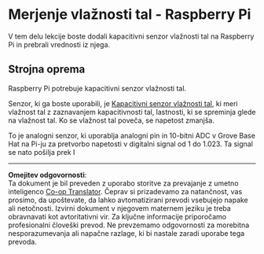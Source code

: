<!--
CO_OP_TRANSLATOR_METADATA:
{
  "original_hash": "9d4d00a47d5d0f3e6ce42c0d1020064a",
  "translation_date": "2025-08-28T14:33:55+00:00",
  "source_file": "2-farm/lessons/2-detect-soil-moisture/pi-soil-moisture.md",
  "language_code": "sl"
}
-->
# Merjenje vlažnosti tal - Raspberry Pi

V tem delu lekcije boste dodali kapacitivni senzor vlažnosti tal na Raspberry Pi in prebrali vrednosti iz njega.

## Strojna oprema

Raspberry Pi potrebuje kapacitivni senzor vlažnosti tal.

Senzor, ki ga boste uporabili, je [Kapacitivni senzor vlažnosti tal](https://www.seeedstudio.com/Grove-Capacitive-Moisture-Sensor-Corrosion-Resistant.html), ki meri vlažnost tal z zaznavanjem kapacitivnosti tal, lastnosti, ki se spreminja glede na vlažnost tal. Ko se vlažnost tal poveča, se napetost zmanjša.

To je analogni senzor, ki uporablja analogni pin in 10-bitni ADC v Grove Base Hat na Pi-ju za pretvorbo napetosti v digitalni signal od 1 do 1.023. Ta signal se nato pošilja prek I

---

**Omejitev odgovornosti**:  
Ta dokument je bil preveden z uporabo storitve za prevajanje z umetno inteligenco [Co-op Translator](https://github.com/Azure/co-op-translator). Čeprav si prizadevamo za natančnost, vas prosimo, da upoštevate, da lahko avtomatizirani prevodi vsebujejo napake ali netočnosti. Izvirni dokument v njegovem maternem jeziku je treba obravnavati kot avtoritativni vir. Za ključne informacije priporočamo profesionalni človeški prevod. Ne prevzemamo odgovornosti za morebitna nesporazumevanja ali napačne razlage, ki bi nastale zaradi uporabe tega prevoda.